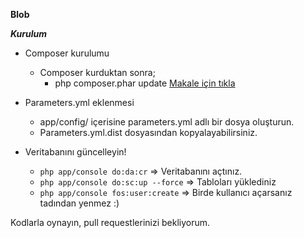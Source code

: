 **Blob**

***Kurulum***

 - Composer kurulumu
	 - Composer kurduktan sonra;
		 -  php composer.phar update 
 [Makale için tıkla](http://cagataycali.com/composer-kurulumu/)
 
 
 - Parameters.yml eklenmesi
	 - app/config/ içerisine parameters.yml adlı bir dosya oluşturun.
	 - Parameters.yml.dist dosyasından kopyalayabilirsiniz.
 
 - Veritabanını güncelleyin!
	 - `php app/console do:da:cr` => Veritabanını açtınız.
	 - `php app/console do:sc:up --force` => Tabloları yüklediniz
	 - `php app/console fos:user:create` => Birde kullanıcı açarsanız tadından yenmez :)


Kodlarla oynayın, pull requestlerinizi bekliyorum.